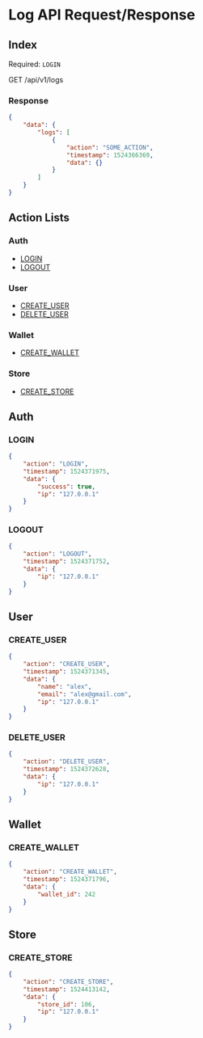 # Log API Request/Response

## Index

Required: `LOGIN`

GET /api/v1/logs

### Response

```json
{
    "data": {
        "logs": [
            {
                "action": "SOME_ACTION",
                "timestamp": 1524366369,
                "data": {}
            }
        ]
    }
}
```

## Action Lists

### Auth

 - [LOGIN](#login)
 - [LOGOUT](#logout)

### User

 - [CREATE_USER](#create_user)
 - [DELETE_USER](#delete_user)

### Wallet

 - [CREATE_WALLET](#create_wallet)

### Store

 - [CREATE_STORE](#create_store)
 
## Auth

### LOGIN

```json
{
    "action": "LOGIN",
    "timestamp": 1524371975,
    "data": {
        "success": true,
        "ip": "127.0.0.1"
    }
}
```

### LOGOUT

```json
{
    "action": "LOGOUT",
    "timestamp": 1524371752,
    "data": {
        "ip": "127.0.0.1"
    }
}
```

## User

### CREATE_USER

```json
{
    "action": "CREATE_USER",
    "timestamp": 1524371345,
    "data": {
        "name": "alex",
        "email": "alex@gmail.com",
        "ip": "127.0.0.1"
    }
}
```

### DELETE_USER

```json
{
    "action": "DELETE_USER",
    "timestamp": 1524372628,
    "data": {
        "ip": "127.0.0.1"
    }
}
```

## Wallet

### CREATE_WALLET

```json
{
    "action": "CREATE_WALLET",
    "timestamp": 1524371796,
    "data": {
        "wallet_id": 242
    }
}
```

## Store

### CREATE_STORE

```json
{
    "action": "CREATE_STORE",
    "timestamp": 1524413142,
    "data": {
        "store_id": 106,
        "ip": "127.0.0.1"
    }
}
```
